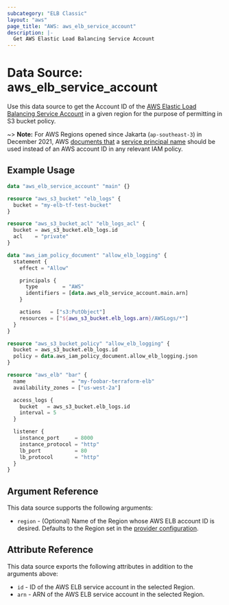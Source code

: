 ```yaml
---
subcategory: "ELB Classic"
layout: "aws"
page_title: "AWS: aws_elb_service_account"
description: |-
  Get AWS Elastic Load Balancing Service Account
---
```


# Data Source: aws_elb_service_account

Use this data source to get the Account ID of the [AWS Elastic Load Balancing Service Account](http://docs.aws.amazon.com/elasticloadbalancing/latest/classic/enable-access-logs.html#attach-bucket-policy)
in a given region for the purpose of permitting in S3 bucket policy.

~> **Note:** For AWS Regions opened since Jakarta (`ap-southeast-3`) in December 2021, AWS [documents that](https://docs.aws.amazon.com/elasticloadbalancing/latest/classic/enable-access-logs.html#attach-bucket-policy) a [service principal name](https://docs.aws.amazon.com/IAM/latest/UserGuide/reference_policies_elements_principal.html#principal-services) should be used instead of an AWS account ID in any relevant IAM policy.

## Example Usage

```terraform
data "aws_elb_service_account" "main" {}

resource "aws_s3_bucket" "elb_logs" {
  bucket = "my-elb-tf-test-bucket"
}

resource "aws_s3_bucket_acl" "elb_logs_acl" {
  bucket = aws_s3_bucket.elb_logs.id
  acl    = "private"
}

data "aws_iam_policy_document" "allow_elb_logging" {
  statement {
    effect = "Allow"

    principals {
      type        = "AWS"
      identifiers = [data.aws_elb_service_account.main.arn]
    }

    actions   = ["s3:PutObject"]
    resources = ["${aws_s3_bucket.elb_logs.arn}/AWSLogs/*"]
  }
}

resource "aws_s3_bucket_policy" "allow_elb_logging" {
  bucket = aws_s3_bucket.elb_logs.id
  policy = data.aws_iam_policy_document.allow_elb_logging.json
}

resource "aws_elb" "bar" {
  name               = "my-foobar-terraform-elb"
  availability_zones = ["us-west-2a"]

  access_logs {
    bucket   = aws_s3_bucket.elb_logs.id
    interval = 5
  }

  listener {
    instance_port     = 8000
    instance_protocol = "http"
    lb_port           = 80
    lb_protocol       = "http"
  }
}
```

## Argument Reference

This data source supports the following arguments:

* `region` - (Optional) Name of the Region whose AWS ELB account ID is desired. Defaults to the Region set in the [provider configuration](https://registry.terraform.io/providers/hashicorp/aws/latest/docs#aws-configuration-reference).

## Attribute Reference

This data source exports the following attributes in addition to the arguments above:

* `id` - ID of the AWS ELB service account in the selected Region.
* `arn` - ARN of the AWS ELB service account in the selected Region.
